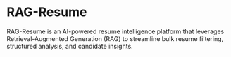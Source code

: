 # RAG-Resume
RAG-Resume is an AI-powered resume intelligence platform that leverages Retrieval-Augmented Generation (RAG) to streamline bulk resume filtering, structured analysis, and candidate insights.
